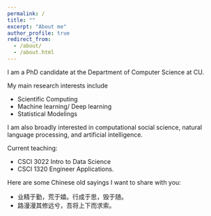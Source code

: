 ```yaml
---
permalink: /
title: ""
excerpt: "About me"
author_profile: true
redirect_from: 
  - /about/
  - /about.html
---
```


I am a PhD candidate at the Department of Computer Science at CU.

My main research interests include
* Scientific Computing 
* Machine learning/ Deep learning
* Statistical Modelings

I am also broadly interested in computational social science, natural language processing, and artificial intelligence.

Current teaching: 
* CSCI 3022 Intro to Data Science
* CSCI 1320 Engineer Applications.

Here are some Chinese old sayings I want to share with you:
* 业精于勤，荒于嬉。行成于思，毁于随。
* 路漫漫其修远兮，吾将上下而求索。
